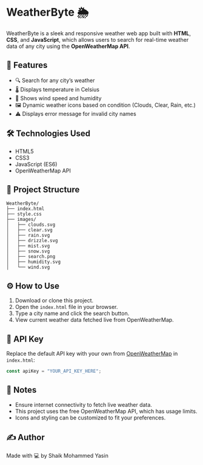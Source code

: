 # WeatherByte 🌦️

WeatherByte is a sleek and responsive weather web app built with **HTML**, **CSS**, and **JavaScript**, which allows users to search for real-time weather data of any city using the **OpenWeatherMap API**.

## 🚀 Features

- 🔍 Search for any city’s weather
- 🌡️ Displays temperature in Celsius
- 💨 Shows wind speed and humidity
- 🖼️ Dynamic weather icons based on condition (Clouds, Clear, Rain, etc.)
- ⚠️ Displays error message for invalid city names

## 🛠️ Technologies Used

- HTML5  
- CSS3  
- JavaScript (ES6)  
- OpenWeatherMap API

## 📂 Project Structure

```
WeatherByte/
├── index.html
├── style.css
├── images/
│   ├── clouds.svg
│   ├── clear.svg
│   ├── rain.svg
│   ├── drizzle.svg
│   ├── mist.svg
│   ├── snow.svg
│   ├── search.png
│   ├── humidity.svg
│   └── wind.svg
```

## ⚙️ How to Use

1. Download or clone this project.
2. Open the `index.html` file in your browser.
3. Type a city name and click the search button.
4. View current weather data fetched live from OpenWeatherMap.

## 🔐 API Key

Replace the default API key with your own from [OpenWeatherMap](https://openweathermap.org/api) in `index.html`:

```javascript
const apiKey = "YOUR_API_KEY_HERE";
```

## 📌 Notes

- Ensure internet connectivity to fetch live weather data.
- This project uses the free OpenWeatherMap API, which has usage limits.
- Icons and styling can be customized to fit your preferences.

## ✍️ Author

Made with 💻 by Shaik Mohammed Yasin
